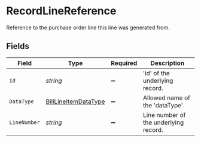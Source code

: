 # RecordLineReference

Reference to the purchase order line this line was generated from.


## Fields

| Field                                                                   | Type                                                                    | Required                                                                | Description                                                             |
| ----------------------------------------------------------------------- | ----------------------------------------------------------------------- | ----------------------------------------------------------------------- | ----------------------------------------------------------------------- |
| `Id`                                                                    | *string*                                                                | :heavy_minus_sign:                                                      | 'id' of the underlying record.                                          |
| `DataType`                                                              | [BillLineItemDataType](../../Models/Components/BillLineItemDataType.md) | :heavy_minus_sign:                                                      | Allowed name of the 'dataType'.                                         |
| `LineNumber`                                                            | *string*                                                                | :heavy_minus_sign:                                                      | Line number of the underlying record.                                   |